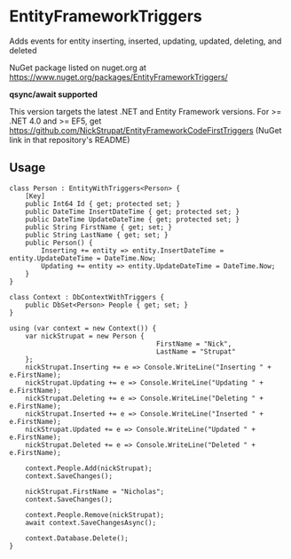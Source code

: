 EntityFrameworkTriggers
=======================

Adds events for entity inserting, inserted, updating, updated, deleting, and deleted

NuGet package listed on nuget.org at https://www.nuget.org/packages/EntityFrameworkTriggers/

<strong>qsync/await supported</strong>

This version targets the latest .NET and Entity Framework versions. For >= .NET 4.0 and >= EF5, get https://github.com/NickStrupat/EntityFrameworkCodeFirstTriggers (NuGet link in that repository's README)

## Usage

    class Person : EntityWithTriggers<Person> {
        [Key]
        public Int64 Id { get; protected set; }
        public DateTime InsertDateTime { get; protected set; }
        public DateTime UpdateDateTime { get; protected set; }
        public String FirstName { get; set; }
        public String LastName { get; set; }
        public Person() {
            Inserting += entity => entity.InsertDateTime = entity.UpdateDateTime = DateTime.Now;
            Updating += entity => entity.UpdateDateTime = DateTime.Now;
        }
    }
    
    class Context : DbContextWithTriggers {
        public DbSet<Person> People { get; set; }
    }
    
    using (var context = new Context()) {
        var nickStrupat = new Person {
                                         FirstName = "Nick",
                                         LastName = "Strupat"
        };
        nickStrupat.Inserting += e => Console.WriteLine("Inserting " + e.FirstName);
        nickStrupat.Updating += e => Console.WriteLine("Updating " + e.FirstName);
        nickStrupat.Deleting += e => Console.WriteLine("Deleting " + e.FirstName);
        nickStrupat.Inserted += e => Console.WriteLine("Inserted " + e.FirstName);
        nickStrupat.Updated += e => Console.WriteLine("Updated " + e.FirstName);
        nickStrupat.Deleted += e => Console.WriteLine("Deleted " + e.FirstName);
        
        context.People.Add(nickStrupat);
        context.SaveChanges();
        
        nickStrupat.FirstName = "Nicholas";
        context.SaveChanges();
        
        context.People.Remove(nickStrupat);
        await context.SaveChangesAsync();
        
        context.Database.Delete();
    }
